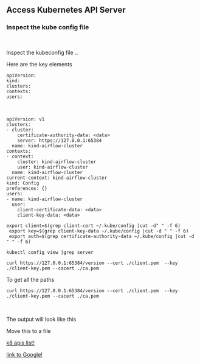 ## Access Kubernetes API Server 

### Inspect the kube config file 
<br>

Inspect the kubeconfig file .. 

Here are the key elements
<br>
```
apiVersion:
kind:
clusters:
contexts:
users:
```

<br>

```
apiVersion: v1
clusters:
- cluster:
    certificate-authority-data: <data>
    server: https://127.0.0.1:65384
  name: kind-airflow-cluster
contexts:
- context:
    cluster: kind-airflow-cluster
    user: kind-airflow-cluster
  name: kind-airflow-cluster
current-context: kind-airflow-cluster
kind: Config
preferences: {}
users:
- name: kind-airflow-cluster
  user:
    client-certificate-data: <data>
    client-key-data: <data>

```
```
export client=$(grep client-cert ~/.kube/config |cut -d" " -f 6)
 export key=$(grep client-key-data ~/.kube/config |cut -d " " -f 6)
 export auth=$(grep certificate-authority-data ~/.kube/config |cut -d " " -f 6)

kubectl config view |grep server

curl https://127.0.0.1:65384/version --cert ./client.pem  --key ./client-key.pem --cacert ./ca.pem 

```
To get all the paths 

```
curl https://127.0.0.1:65384/version --cert ./client.pem  --key ./client-key.pem --cacert ./ca.pem 
```
<br>

The output will look like this 


Move this to a file 

[k8 apis list!](k8s-apis.md)   

[link to Google!](http://google.com)
